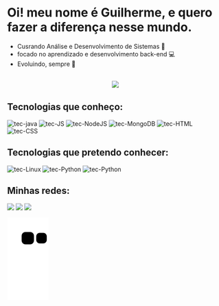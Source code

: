# Oi! meu nome é Guilherme, e quero fazer a diferença nesse mundo.

- Cusrando Análise e Desenvolvimento de Sistemas 🚀 
- focado no aprendizado e desenvolvimento back-end 💻
- Evoluindo, sempre 💪     
<br>

<div style="display:flex; justify-content: space-around; flex-flow: row wrap;">

  <div>
    <img  src="https://github-readme-stats.vercel.app/api/top-langs/?username=guik9&layout=compact&langs_count=7&theme=tokyonight&layout=compact"/>
  </div>

  <div>
    <div>
        <h2>Tecnologias que conheço:</h3>
            <p>
              <img alt="tec-java" width="60" src="https://cdn.jsdelivr.net/gh/devicons/devicon/icons/java/java-original.svg"/>
              <img alt="tec-JS" width="60" src="https://cdn.jsdelivr.net/gh/devicons/devicon/icons/javascript/javascript-original.svg">
              <img alt="tec-NodeJS" width="60" src="https://cdn.jsdelivr.net/gh/devicons/devicon/icons/nodejs/nodejs-plain.svg"/>
              <img alt="tec-MongoDB" width="60" src="https://cdn.jsdelivr.net/gh/devicons/devicon/icons/mongodb/mongodb-original.svg"/>
              <img alt="tec-HTML" width="60" src="https://cdn.jsdelivr.net/gh/devicons/devicon/icons/html5/html5-original.svg"/>
              <img alt="tec-CSS" width="60" src="https://cdn.jsdelivr.net/gh/devicons/devicon/icons/css3/css3-original.svg"/>
            </p>
      </div>
      <div>
        <h2>Tecnologias que pretendo conhecer:</h2>
          <p>
            <img alt="tec-Linux" width="60" src="https://cdn.jsdelivr.net/gh/devicons/devicon/icons/linux/linux-original.svg"/>
            <img alt="tec-Python" width="60" src="https://cdn.jsdelivr.net/gh/devicons/devicon/icons/python/python-original.svg"/>
            <img alt="tec-Python" width="60" src="https://cdn.jsdelivr.net/gh/devicons/devicon/icons/docker/docker-plain.svg" />
          </p>
      </div>
      <div>
        <h2>Minhas redes:</h2> 
          <a href="https://www.instagram.com/guilherme.k9t" target="_blank"><img src="https://img.shields.io/badge/-Instagram-%23E4405F?style=for-the-badge&logo=instagram&logoColor=white" target="_blank"></a>
          <a href = "mailto:guilherme.tec1107@gmail.com"><img src="https://img.shields.io/badge/-Gmail-%23333?style=for-the-badge&logo=gmail&logoColor=white" target="_blank"></a>
          <a href="https://www.linkedin.com/in/guilherme-sousa-ribeirio-090a1218b/" target="_blank"><img src="https://img.shields.io/badge/-LinkedIn-%230077B5?style=for-the-badge&logo=linkedin&logoColor=white" target="_blank"></a> 
      </div>
  </div>

</div>
 
  ![Snake animation](https://github.com/guik9/guik9/blob/output/github-contribution-grid-snake.svg)
 
